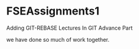 # FSEAssignments1

Adding GIT-REBASE Lectures In GIT Advance Part

we have done so much of work together.

